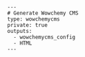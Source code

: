     ---
    # Generate Wowchemy CMS
    type: wowchemycms
    private: true
    outputs:
      - wowchemycms_config
      - HTML
    ---